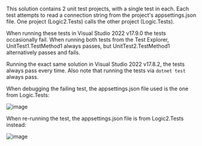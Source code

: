 This solution contains 2 unit test projects, with a single test in each.  Each test attempts to read a connection string from the project's appsettings.json file.  One project (Logic2.Tests) calls the other project (Logic.Tests).

When running these tests in Visual Studio 2022 v17.9.0 the tests occasionally fail.  When running both tests from the Test Explorer, UnitTest1.TestMethod1 always passes, but UnitTest2.TestMethod1 alternatively passes and fails.

Running the exact same solution in Visual Studio 2022 v17.8.2, the tests always pass every time.  Also note that running the tests via `dotnet test` always pass.

When debugging the failing test, the appsettings.json file used is the one from Logic.Tests:

![image](https://github.com/jamie-burns/repro-vs17.9.0-unit-test-bug/assets/12560744/3faa8b3d-3c90-4445-ab8f-d0ac15e817cb)

When re-running the test, the appsettings.json file is from Logic2.Tests instead:

![image](https://github.com/jamie-burns/repro-vs17.9.0-unit-test-bug/assets/12560744/571a4274-68a5-41e8-84a1-982c94838ff8)
